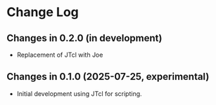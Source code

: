 # Change Log

## Changes in 0.2.0 (in development)

- Replacement of JTcl with Joe


## Changes in 0.1.0 (2025-07-25, experimental)

- Initial development using JTcl for scripting.
